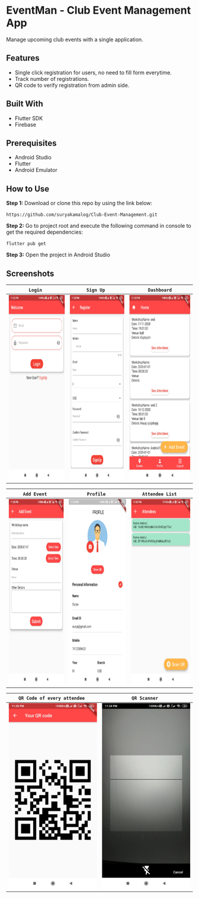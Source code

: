# EventMan - Club Event Management App

Manage upcoming club events with a single application.

## Features
* Single click registration for users, no need to fill form everytime.
* Track number of registrations.
* QR code to verify registration from admin side.

## Built With
* Flutter SDK
* Firebase

## Prerequisites
* Android Studio
* Flutter
* Android Emulator

## How to Use 

**Step 1:**
Download or clone this repo by using the link below:

```
https://github.com/suryakamalog/Club-Event-Management.git
```

**Step 2:**
Go to project root and execute the following command in console to get the required dependencies: 

``` 
flutter pub get 
```

**Step 3:**
Open the project in Android Studio
 
 
## Screenshots

<div align="center">
<table>
<thead>
<tr>
<th style="text-align:center"><code>Login </code></th>
<th style="text-align:center"><code>Sign Up </code></th>
<th style="text-align:center"><code>Dashboard</code></th>

</tr>
</thead>
<tbody>
<tr>
<td style="text-align:center"><img src="https://github.com/suryakamalog/Club-Event-Management/blob/master/Screenshot_2020-09-19-23-32-44-341_com.example.event.jpg" height = "500px"/></td>
<td style="text-align:center"><img src="https://github.com/suryakamalog/Club-Event-Management/blob/master/Screenshot_2020-09-19-23-32-52-372_com.example.event.jpg" height = "500px"/></td>
 <td style="text-align:center"><img src="https://github.com/suryakamalog/Club-Event-Management/blob/master/Screenshot_2020-09-19-23-33-24-221_com.example.event.jpg" height = "500px"/></td>  
 
</tr>
</tbody>
</table>


<table>
<thead>
<tr>

<th style="text-align:center"><code>Add Event </code></th>  
  <th style="text-align:center"><code>Profile </code></th>
<th style="text-align:center"><code>Attendee List </code></th>

</tr>
</thead>
<tbody>
<tr>
  
  <td style="text-align:center"><img src="https://github.com/suryakamalog/Club-Event-Management/blob/master/Screenshot_2020-09-19-23-33-28-688_com.example.event.jpg" height = "500px"/></td>
  <td style="text-align:center"><img src="https://github.com/suryakamalog/Club-Event-Management/blob/master/Screenshot_2020-09-19-23-33-40-314_com.example.event.jpg" height = "500px"/>
  <td style="text-align:center"><img src="https://github.com/suryakamalog/Club-Event-Management/blob/master/Screenshot_2020-09-19-23-33-57-591_com.example.event.jpg" height = "500px"/></td>

  
  
</tr>
</tbody>
</table>


<table>
<thead>
<tr>

<th style="text-align:center"><code>QR Code of every attendee </code></th>  
  <th style="text-align:center"><code>QR Scanner </code></th>


</tr>
</thead>
<tbody>
<tr>
  
  <td style="text-align:center"><img src="https://github.com/suryakamalog/Club-Event-Management/blob/master/Screenshot_2020-09-19-23-35-33-340_com.example.event.jpg" height = "500px"/></td>
   <td style="text-align:center"><img src="https://github.com/suryakamalog/Club-Event-Management/blob/master/Screenshot_2020-09-19-23-34-20-238_com.example.event.jpg" height = "500px"/></td>

  
  
</tr>
</tbody>
</table>
</div>
